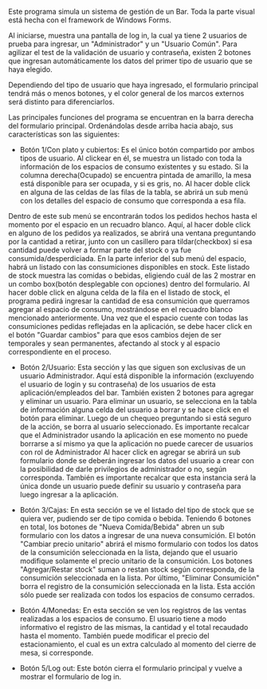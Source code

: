 Este programa simula un sistema de gestión de un Bar. Toda la parte visual está hecha con el framework de Windows Forms.

Al iniciarse, muestra una pantalla de log in, la cual ya tiene 2 usuarios de prueba para ingresar, un "Administrador" y un "Usuario Común". Para agilizar el test de la validación de usuario y contraseña, existen 2 botones que ingresan automáticamente los datos del primer tipo de usuario que se haya elegido.

Dependiendo del tipo de usuario que haya ingresado, el formulario principal tendrá más o menos botones, y el color general de los marcos externos será distinto para diferenciarlos.

Las principales funciones del programa se encuentran en la barra derecha del formulario principal. Ordenándolas desde arriba hacia abajo, sus características son las siguientes:

- Botón 1/Con plato y cubiertos: 
Es el único botón compartido por ambos tipos de usuario. Al clickear en él, se muestra un listado con toda la información de los espacios de consumo existentes y su estado. Si la columna derecha(Ocupado) se encuentra pintada de amarillo, la mesa está disponible para ser ocupada, y si es gris, no. Al hacer doble click en alguna de las celdas de las filas de la tabla, se abrirá un sub menú con los detalles del espacio de consumo que corresponda a esa fila.

Dentro de este sub menú se encontrarán todos los pedidos hechos hasta el momento por el espacio en un recuadro blanco. Aquí, al hacer doble click en alguno de los pedidos ya realizados, se abrirá una ventana preguntando por la cantidad a retirar, junto con un casillero para tildar(checkbox) si esa cantidad puede volver a formar parte del stock o ya fue consumida/desperdiciada. En la parte inferior del sub menú del espacio, habrá un listado con las consumiciones disponibles en stock. Este listado de stock muestra las comidas o bebidas, eligiendo cuál de las 2 mostrar en un combo box(botón desplegable con opciones) dentro del formulario. Al hacer doble click en alguna celda de la fila en el listado de stock, el programa pedirá ingresar la cantidad de esa consumición que querramos agregar al espacio de consumo, mostrándose en el recuadro blanco mencionado anteriormente.
Una vez que el espacio cuente con todas las consumiciones pedidas reflejadas en la aplicación, se debe hacer click en el botón "Guardar cambios" para que esos cambios dejen de ser temporales y sean permanentes, afectando al stock y al espacio correspondiente en el proceso.

- Botón 2/Usuario:
Esta sección y las que siguen son exclusivas de un usuario Administrador. Aquí está disponible la información (excluyendo el usuario de login y su contraseña) de los usuarios de esta aplicación/empleados del bar. También existen 2 botones para agregar y eliminar un usuario.
Para eliminar un usuario, se selecciona en la tabla de información alguna celda del usuario a borrar y se hace click en el botón para eliminar. Luego de un chequeo preguntando si está seguro de la acción, se borra al usuario seleccionado. Es importante recalcar que el Administrador usando la aplicación en ese momento no puede borrarse a sí mismo ya que la aplicación no puede carecer de usuarios con rol de Administrador
Al hacer click en agregar se abrirá un sub formulario donde se deberán ingresar los datos del usuario a crear con la posibilidad de darle privilegios de administrador o no, según corresponda. También es importante recalcar que esta instancia será la única donde un usuario puede definir su usuario y contraseña para luego ingresar a la aplicación. 

- Botón 3/Cajas:
En esta sección se ve el listado del tipo de stock que se quiera ver, pudiendo ser de tipo comida o bebida. 
Teniendo 6 botones en total, los botones de "Nueva Comida/Bebida" abren un sub formulario con los datos a ingresar de una nueva consumición. El botón "Cambiar precio unitario" abrirá el mismo formulario con todos los datos de la consumición seleccionada en la lista, dejando que el usuario modifique solamente el precio unitario de la consumición. Los botones "Agregar/Restar stock" suman o restan stock según corresponda, de la consumición seleccionada en la lista. Por último, "Eliminar Consumición" borra el registro de la consumición seleccionada en la lista. Esta acción sólo puede ser realizada con todos los espacios de consumo cerrados.

- Botón 4/Monedas:
En esta sección se ven los registros de las ventas realizadas a los espacios de consumo. El usuario tiene a modo informativo el registro de las mismas, la cantidad y el total recaudado hasta el momento. También puede modificar el precio del estacionamiento, el cual es un extra calculado al momento del cierre de mesa, si corresponde.

- Botón 5/Log out:
Este botón cierra el formulario principal y vuelve a mostrar el formulario de log in.
